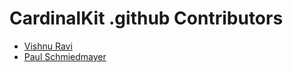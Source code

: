 <!--

This source file is part of the CardinalKit open-source project

SPDX-FileCopyrightText: 2022 CardinalKit and the project authors (see CONTRIBUTORS.md)

SPDX-License-Identifier: MIT

-->

# CardinalKit .github Contributors

* [Vishnu Ravi](https://github.com/vishnuravi)
* [Paul Schmiedmayer](https://github.com/PSchmiedmayer)
